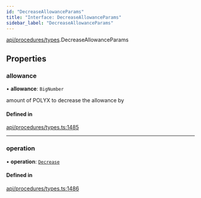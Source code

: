 ```yaml
---
id: "DecreaseAllowanceParams"
title: "Interface: DecreaseAllowanceParams"
sidebar_label: "DecreaseAllowanceParams"
---
```


[api/procedures/types](../../../../../modules/API/Procedures/Types/Types.md).DecreaseAllowanceParams

## Properties

### allowance

• **allowance**: `BigNumber`

amount of POLYX to decrease the allowance by

#### Defined in

[api/procedures/types.ts:1485](https://github.com/PolymeshAssociation/polymesh-sdk/blob/978e4ded6/src/api/procedures/types.ts#L1485)

___

### operation

• **operation**: [`Decrease`](../../../../../enums/API/Procedures/Types/AllowanceOperation/AllowanceOperation.md#decrease)

#### Defined in

[api/procedures/types.ts:1486](https://github.com/PolymeshAssociation/polymesh-sdk/blob/978e4ded6/src/api/procedures/types.ts#L1486)
